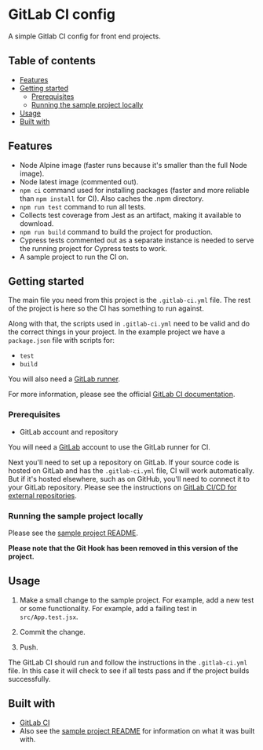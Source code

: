# GitLab CI config

A simple Gitlab CI config for front end projects.

## Table of contents
- [Features](#Features)
- [Getting started](#Getting-started)
  - [Prerequisites](#Prerequisites)
  - [Running the sample project locally](#Running-the-sample-project-locally)
- [Usage](#Usage)
- [Built with](#Built-with)

## Features

  - Node Alpine image (faster runs because it's smaller than the full Node image).
  - Node latest image (commented out).
  - `npm ci` command used for installing packages (faster and more reliable than `npm install` for CI). Also caches the .npm directory.
  - `npm run test` command to run all tests.
  - Collects test coverage from Jest as an artifact, making it available to download.
  - `npm run build` command to build the project for production.
  - Cypress tests commented out as a separate instance is needed to serve the running project for Cypress tests to work.
  - A sample project to run the CI on.

## Getting started

The main file you need from this project is the `.gitlab-ci.yml` file. The rest of the project is here so the CI has something to run against.

Along with that, the scripts used in `.gitlab-ci.yml` need to be valid and do the correct things in your project. In the example project we have a `package.json` file with scripts for:
  - `test`
  - `build`

You will also need a [GitLab runner](https://docs.gitlab.com/runner/).

For more information, please see the official [GitLab CI documentation](https://docs.gitlab.com/ee/ci/README.html).


### Prerequisites

- GitLab account and repository

You will need a [GitLab](https://about.gitlab.com/) account to use the GitLab runner for CI.

Next you'll need to set up a repository on GitLab. If your source code is hosted on GitLab and has the `.gitlab-ci.yml` file, CI will work automatically. But if it's hosted elsewhere, such as on GitHub, you'll need to connect it to your GitLab repository. Please see the instructions on [GitLab CI/CD for external repositories](https://docs.gitlab.com/ee/ci/ci_cd_for_external_repos/github_integration.html).

### Running the sample project locally

Please see the [sample project README](sample-project-README.md).

**Please note that the Git Hook has been removed in this version of the project.**


## Usage

1. Make a small change to the sample project. For example, add a new test or some functionality. For example, add a failing test in `src/App.test.jsx`.

2. Commit the change.

3. Push.

The GitLab CI should run and follow the instructions in the `.gitlab-ci.yml` file. In this case it will check to see if all tests pass and if the project builds successfully.


## Built with
- [GitLab CI](https://about.gitlab.com/product/continuous-integration/)
- Also see the [sample project README](sample-project-README.md) for information on what it was built with.
